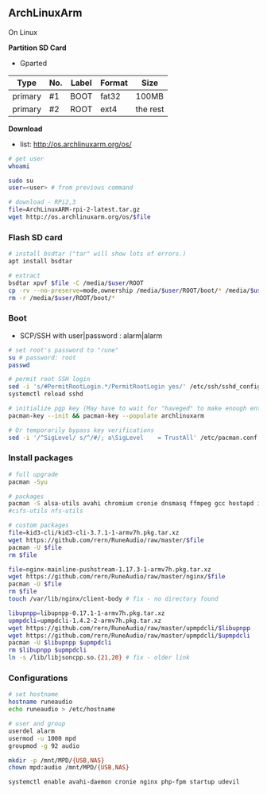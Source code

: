 ArchLinuxArm
---

On Linux

**Partition SD Card**
- Gparted

| Type    | No. | Label | Format | Size     |
|---------|-----|-------|--------|----------|
| primary | #1  | BOOT  | fat32  | 100MB    |
| primary | #2  | ROOT  | ext4   | the rest |

**Download**
- list: http://os.archlinuxarm.org/os/
```sh
# get user
whoami

sudo su
user=<user> # from previous command

# download - RPi2,3
file=ArchLinuxARM-rpi-2-latest.tar.gz
wget http://os.archlinuxarm.org/os/$file
```

### Flash SD card
```sh
# install bsdtar ("tar" will show lots of errors.)
apt install bsdtar

# extract
bsdtar xpvf $file -C /media/$user/ROOT
cp -rv --no-preserve=mode,ownership /media/$user/ROOT/boot/* /media/$user/BOOT
rm -r /media/$user/ROOT/boot/*
```

### Boot
- SCP/SSH with user|password : alarm|alarm
```sh
# set root's password to "rune"
su # password: root
passwd

# permit root SSH login
sed -i 's/#PermitRootLogin.*/PermitRootLogin yes/' /etc/ssh/sshd_config
systemctl reload sshd

# initialize pgp key (May have to wait for "haveged" to make enough entropy.)
pacman-key --init && pacman-key --populate archlinuxarm

# Or temporarily bypass key verifications
sed -i '/^SigLevel/ s/^/#/; a\SigLevel    = TrustAll' /etc/pacman.conf
```

### Install packages
```sh
# full upgrade
pacman -Syu

# packages
pacman -S alsa-utils avahi chromium cronie dnsmasq ffmpeg gcc hostapd ifplugd mpd mpc parted php-fpm python python-pip samba shairport-sync sudo udevil wget
#cifs-utils nfs-utils

# custom packages
file=kid3-cli/kid3-cli-3.7.1-1-armv7h.pkg.tar.xz
wget https://github.com/rern/RuneAudio/raw/master/$file
pacman -U $file
rm $file

file=nginx-mainline-pushstream-1.17.3-1-armv7h.pkg.tar.xz
wget https://github.com/rern/RuneAudio/raw/master/nginx/$file
pacman -U $file
rm $file
touch /var/lib/nginx/client-body # fix - no directory found

libupnpp=libupnpp-0.17.1-1-armv7h.pkg.tar.xz
upmpdcli=upmpdcli-1.4.2-2-armv7h.pkg.tar.xz
wget https://github.com/rern/RuneAudio/raw/master/upmpdcli/$libupnpp
wget https://github.com/rern/RuneAudio/raw/master/upmpdcli/$upmpdcli
pacman -U $libupnpp $upmpdcli
rm $libupnpp $upmpdcli
ln -s /lib/libjsoncpp.so.{21,20} # fix - older link
```

### Configurations
```sh
# set hostname
hostname runeaudio
echo runeaudio > /etc/hostname

# user and group
userdel alarm
usermod -u 1000 mpd
groupmod -g 92 audio

mkdir -p /mnt/MPD/{USB,NAS}
chown mpd:audio /mnt/MPD/{USB,NAS}

systemctl enable avahi-daemon cronie nginx php-fpm startup udevil
```
